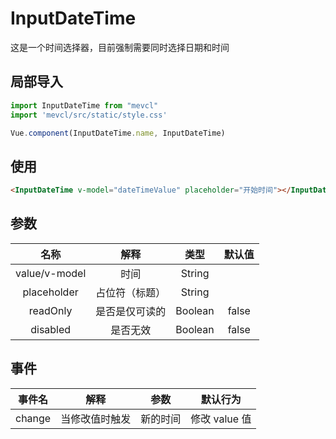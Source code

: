 # InputDateTime

这是一个时间选择器，目前强制需要同时选择日期和时间

## 局部导入
```js
import InputDateTime from "mevcl"
import 'mevcl/src/static/style.css'

Vue.component(InputDateTime.name, InputDateTime)
```

## 使用
```html
<InputDateTime v-model="dateTimeValue" placeholder="开始时间"></InputDateTime>
```

## 参数

| 名称 | 解释 | 类型 | 默认值 |
|:-:|:-:|:-:|:-:|
| value/v-model | 时间 | String |  |
| placeholder | 占位符（标题） | String |  |
| readOnly | 是否是仅可读的 | Boolean | false |
| disabled | 是否无效 | Boolean | false |

## 事件

| 事件名 | 解释 | 参数 | 默认行为 |
|:-:|:-:|:-:|:-:|
| change | 当修改值时触发 | 新的时间 | 修改 value 值 |
